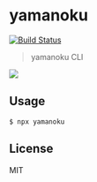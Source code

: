 # yamanoku

[![Build Status](https://travis-ci.org/yamanoku/yamanoku.svg?branch=master)](https://travis-ci.org/yamanoku/yamanoku)

> yamanoku CLI

[![](https://i.gyazo.com/f8d2043a76ac617ce5d641ce510e0826.png)](https://gyazo.com/f8d2043a76ac617ce5d641ce510e0826)

## Usage

```
$ npx yamanoku
```

## License

MIT
